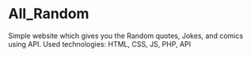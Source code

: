 # All_Random
Simple website which gives you the Random quotes, Jokes, and comics using API.
Used technologies: HTML, CSS, JS, PHP, API
